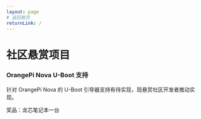```yaml
---
layout: page
# 返回首页
returnLink: /
---
```


<ChildHeader>
<template #pageTitle>悬赏与实习机会</template>
<template #pageSubTitle>用爱发电，也许发财</template>
</ChildHeader>

<div class="body_content">

# 社区悬赏项目

### OrangePi Nova U-Boot 支持

针对 OrangePi Nova 的 U-Boot 引导器支持有待实现，现悬赏社区开发者推动实现。

奖品：龙芯笔记本一台

</div>

<ChildFooter />

<script setup>
import ChildHeader from '/components/ChildHeader.vue'
import ChildFooter from '/components/ChildFooter.vue'
</script>